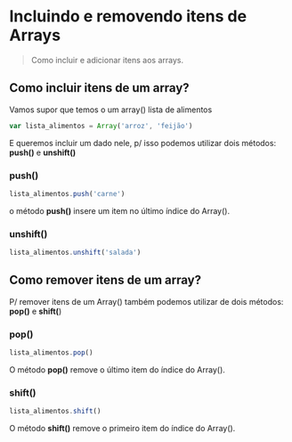 # Incluindo e removendo itens de Arrays
>Como incluir e adicionar itens aos arrays.

## Como incluir itens de um array?

Vamos supor que temos o um array() lista de alimentos

```js
var lista_alimentos = Array('arroz', 'feijão')
```

E queremos incluir um dado nele, p/ isso podemos utilizar dois métodos: **push()** e **unshift()**

### push()

```js
lista_alimentos.push('carne')
```
o método **push()** insere um item no último índice do Array().

### unshift()

```js
lista_alimentos.unshift('salada')
```

## Como remover itens de um array?

P/ remover itens de um Array() também podemos utilizar de dois métodos: **pop()** e **shift(**)

### pop()

```js
lista_alimentos.pop()
```
O método **pop()** remove o último item do índice do Array().

### shift()

```js
lista_alimentos.shift()
```

O método **shift()** remove o primeiro item do índice do Array().
